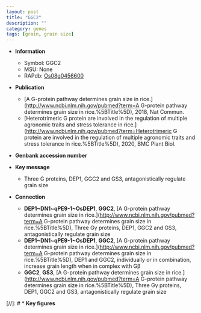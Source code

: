 ```yaml
---
layout: post
title: "GGC2"
description: ""
category: genes
tags: [grain, grain size]
---
```


* **Information**  
    + Symbol: GGC2  
    + MSU: None  
    + RAPdb: [Os08g0456600](https://rapdb.dna.affrc.go.jp/locus/?name=Os08g0456600)  

* **Publication**  
    + [A G-protein pathway determines grain size in rice.](http://www.ncbi.nlm.nih.gov/pubmed?term=A G-protein pathway determines grain size in rice.%5BTitle%5D), 2018, Nat Commun.
    + [Heterotrimeric G protein are involved in the regulation of multiple agronomic traits and stress tolerance in rice.](http://www.ncbi.nlm.nih.gov/pubmed?term=Heterotrimeric G protein are involved in the regulation of multiple agronomic traits and stress tolerance in rice.%5BTitle%5D), 2020, BMC Plant Biol.

* **Genbank accession number**  

* **Key message**  
    + Three G<a6><c3> proteins, DEP1, GGC2 and GS3, antagonistically regulate grain size

* **Connection**  
    + __DEP1~DN1~qPE9-1~OsDEP1__, __GGC2__, [A G-protein pathway determines grain size in rice.](http://www.ncbi.nlm.nih.gov/pubmed?term=A G-protein pathway determines grain size in rice.%5BTitle%5D),  Three Gγ proteins, DEP1, GGC2 and GS3, antagonistically regulate grain size
    + __DEP1~DN1~qPE9-1~OsDEP1__, __GGC2__, [A G-protein pathway determines grain size in rice.](http://www.ncbi.nlm.nih.gov/pubmed?term=A G-protein pathway determines grain size in rice.%5BTitle%5D),  DEP1 and GGC2, individually or in combination, increase grain length when in complex with Gβ
    + __GGC2__, __GS3__, [A G-protein pathway determines grain size in rice.](http://www.ncbi.nlm.nih.gov/pubmed?term=A G-protein pathway determines grain size in rice.%5BTitle%5D),  Three Gγ proteins, DEP1, GGC2 and GS3, antagonistically regulate grain size

[//]: # * **Key figures**  



